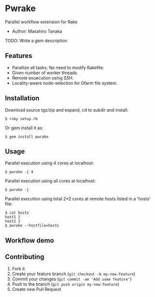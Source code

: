 # Pwrake

Parallel workflow extension for Rake
* Author: Masahiro Tanaka

TODO: Write a gem description

## Features

* Parallize all tasks; No need to modify Rakefile.
* Given number of worker threads.
* Remote exuecution using SSH.
* Locality-aware node-selection for Gfarm file system.

## Installation

Download source tgz/zip and expand, cd to subdir and install:

    $ ruby setup.rb

Or gem install it as:

    $ gem install pwrake

## Usage

Parallel execution using 4 cores at localhost:

    $ pwrake -j 4

Parallel execution using all cores at localhost:

    $ pwrake -j

Parallel execution using total 2*2 cores at remote hosts listed in a 'hosts' file:

    $ cat hosts
    host1 2
    host2 2
    $ pwrake --hostfile=hosts

## Workflow demo

## Contributing

1. Fork it
2. Create your feature branch (`git checkout -b my-new-feature`)
3. Commit your changes (`git commit -am 'Add some feature'`)
4. Push to the branch (`git push origin my-new-feature`)
5. Create new Pull Request
